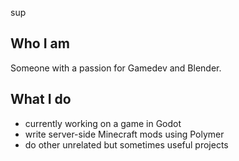 sup
## Who I am
Someone with a passion for Gamedev and Blender.

## What I do
- currently working on a game in Godot
- write server-side Minecraft mods using Polymer
- do other unrelated but sometimes useful projects

<!--
<details>
  <summary>Honorable mentions</summary>

  
  | Number | Project |
  | --- | --- |
  | 1 | [FNAK](https://kirillathome.uucode.com/fnak) |
  | 2 | [cool content mod for my Minecraft server](https://github.com/Kirillathome/kahmod-server) |
  | 3 | [vocab trainer for latin](https://kirillathome.uucode.com/latein) |
</details>
-->
<!--
**Kirillathome/Kirillathome** is a ✨ _special_ ✨ repository because its `README.md` (this file) appears on your GitHub profile.

Here are some ideas to get you started:

- 🔭 I’m currently working on ...
- 🌱 I’m currently learning ...
- 👯 I’m looking to collaborate on ...
- 🤔 I’m looking for help with ...
- 💬 Ask me about ...
- 📫 How to reach me: ...
- 😄 Pronouns: ...
- ⚡ Fun fact: ...
-->
